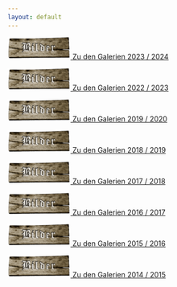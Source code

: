 ```yaml
---
layout: default
---
```


[![Galerien](./assets/img/brettbilder.png 'Galerien 2023') Zu den Galerien 2023 / 2024 ](./2023/2023.html)

[![Galerien](./assets/img/brettbilder.png 'Galerien 2022') Zu den Galerien 2022 / 2023 ](./2022/2022.html)

[![Galerien](./assets/img/brettbilder.png 'Galerien 2019') Zu den Galerien 2019 / 2020 ](./2019/2019.html)

[![Galerien](./assets/img/brettbilder.png 'Galerien 2018') Zu den Galerien 2018 / 2019 ](./2018/2018.html)

[![Galerien](./assets/img/brettbilder.png 'Galerien 2017') Zu den Galerien 2017 / 2018 ](./2017/2017.html)

[![Galerien](./assets/img/brettbilder.png 'Galerien 2016') Zu den Galerien 2016 / 2017 ](./2016/2016.html)

[![Galerien](./assets/img/brettbilder.png 'Galerien 2015') Zu den Galerien 2015 / 2016 ](./2015/2015.html)

[![Galerien](./assets/img/brettbilder.png 'Galerien 2014') Zu den Galerien 2014 / 2015 ](./2014/2014.html)